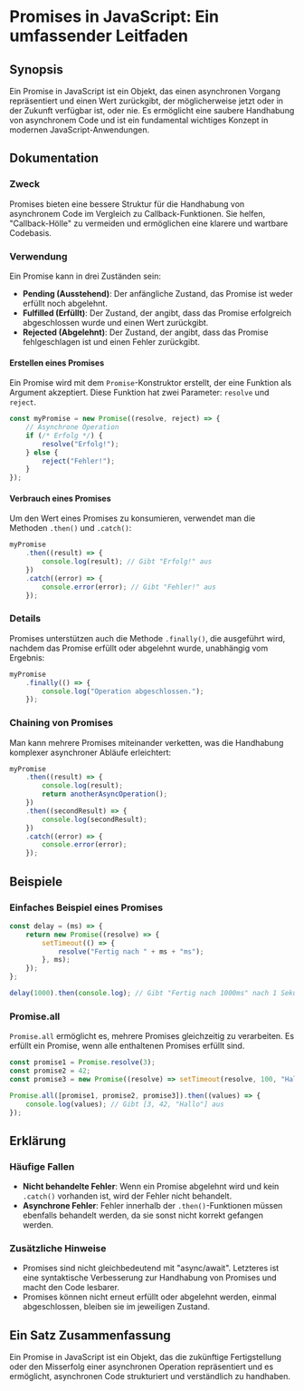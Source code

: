 <!--
Meta Description: # Promises in JavaScript: Ein umfassender Leitfaden ## Synopsis Ein Promise in JavaScript ist ein Objekt, das einen asynchronen Vorgang repräsentiert ...
Meta Keywords: promise, promises, und, ein, javascript
-->

# Promises in JavaScript: Ein umfassender Leitfaden

## Synopsis
Ein Promise in JavaScript ist ein Objekt, das einen asynchronen Vorgang repräsentiert und einen Wert zurückgibt, der möglicherweise jetzt oder in der Zukunft verfügbar ist, oder nie. Es ermöglicht eine saubere Handhabung von asynchronem Code und ist ein fundamental wichtiges Konzept in modernen JavaScript-Anwendungen.

## Dokumentation
### Zweck
Promises bieten eine bessere Struktur für die Handhabung von asynchronem Code im Vergleich zu Callback-Funktionen. Sie helfen, "Callback-Hölle" zu vermeiden und ermöglichen eine klarere und wartbare Codebasis.

### Verwendung
Ein Promise kann in drei Zuständen sein:
- **Pending (Ausstehend)**: Der anfängliche Zustand, das Promise ist weder erfüllt noch abgelehnt.
- **Fulfilled (Erfüllt)**: Der Zustand, der angibt, dass das Promise erfolgreich abgeschlossen wurde und einen Wert zurückgibt.
- **Rejected (Abgelehnt)**: Der Zustand, der angibt, dass das Promise fehlgeschlagen ist und einen Fehler zurückgibt.

#### Erstellen eines Promises
Ein Promise wird mit dem `Promise`-Konstruktor erstellt, der eine Funktion als Argument akzeptiert. Diese Funktion hat zwei Parameter: `resolve` und `reject`.

```javascript
const myPromise = new Promise((resolve, reject) => {
    // Asynchrone Operation
    if (/* Erfolg */) {
        resolve("Erfolg!");
    } else {
        reject("Fehler!");
    }
});
```

#### Verbrauch eines Promises
Um den Wert eines Promises zu konsumieren, verwendet man die Methoden `.then()` und `.catch()`:

```javascript
myPromise
    .then((result) => {
        console.log(result); // Gibt "Erfolg!" aus
    })
    .catch((error) => {
        console.error(error); // Gibt "Fehler!" aus
    });
```

### Details
Promises unterstützen auch die Methode `.finally()`, die ausgeführt wird, nachdem das Promise erfüllt oder abgelehnt wurde, unabhängig vom Ergebnis:

```javascript
myPromise
    .finally(() => {
        console.log("Operation abgeschlossen.");
    });
```

### Chaining von Promises
Man kann mehrere Promises miteinander verketten, was die Handhabung komplexer asynchroner Abläufe erleichtert:

```javascript
myPromise
    .then((result) => {
        console.log(result);
        return anotherAsyncOperation();
    })
    .then((secondResult) => {
        console.log(secondResult);
    })
    .catch((error) => {
        console.error(error);
    });
```

## Beispiele
### Einfaches Beispiel eines Promises
```javascript
const delay = (ms) => {
    return new Promise((resolve) => {
        setTimeout(() => {
            resolve("Fertig nach " + ms + "ms");
        }, ms);
    });
};

delay(1000).then(console.log); // Gibt "Fertig nach 1000ms" nach 1 Sekunde aus
```

### Promise.all
`Promise.all` ermöglicht es, mehrere Promises gleichzeitig zu verarbeiten. Es erfüllt ein Promise, wenn alle enthaltenen Promises erfüllt sind.

```javascript
const promise1 = Promise.resolve(3);
const promise2 = 42;
const promise3 = new Promise((resolve) => setTimeout(resolve, 100, "Hallo"));

Promise.all([promise1, promise2, promise3]).then((values) => {
    console.log(values); // Gibt [3, 42, "Hallo"] aus
});
```

## Erklärung
### Häufige Fallen
- **Nicht behandelte Fehler**: Wenn ein Promise abgelehnt wird und kein `.catch()` vorhanden ist, wird der Fehler nicht behandelt.
- **Asynchrone Fehler**: Fehler innerhalb der `.then()`-Funktionen müssen ebenfalls behandelt werden, da sie sonst nicht korrekt gefangen werden.

### Zusätzliche Hinweise
- Promises sind nicht gleichbedeutend mit "async/await". Letzteres ist eine syntaktische Verbesserung zur Handhabung von Promises und macht den Code lesbarer.
- Promises können nicht erneut erfüllt oder abgelehnt werden, einmal abgeschlossen, bleiben sie im jeweiligen Zustand.

## Ein Satz Zusammenfassung
Ein Promise in JavaScript ist ein Objekt, das die zukünftige Fertigstellung oder den Misserfolg einer asynchronen Operation repräsentiert und es ermöglicht, asynchronen Code strukturiert und verständlich zu handhaben.